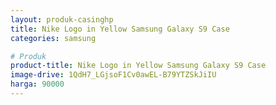 ```yaml
---
layout: produk-casinghp
title: Nike Logo in Yellow Samsung Galaxy S9 Case
categories: samsung

# Produk
product-title: Nike Logo in Yellow Samsung Galaxy S9 Case
image-drive: 1QdH7_LGjsoF1Cv0awEL-B79YTZSkJiIU
harga: 90000
---
```

